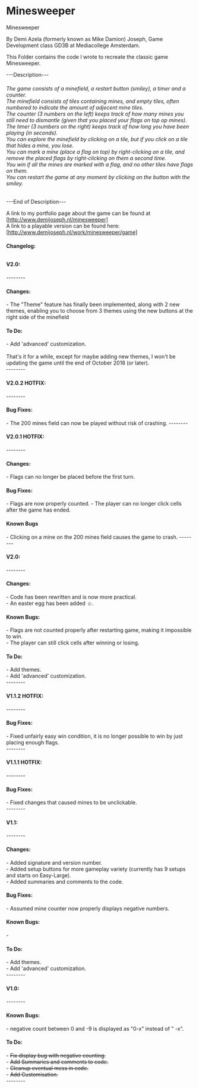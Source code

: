 # Minesweeper
Minesweeper

By Demi Azela (formerly known as Mike Damion) Joseph,
Game Development class GD3B at Mediacollege Amsterdam.

This Folder contains the code I wrote to recreate the classic game Minesweeper.

---Description---
###### The game consists of a minefield, a restart button (smiley), a timer and a counter.<br>The minefield consists of tiles containing mines, and empty tiles, often numbered to indicate the amount of adjecent mine tiles.<br>The counter (3 numbers on the left) keeps track of how many mines you still need to dismantle (given that you placed your flags on top op mines).<br>The timer (3 numbers on the right) keeps track of how long you have been playing (in seconds).<br>You can explore the minefield by clicking on a tile, but if you click on a tile that hides a mine, you lose.<br>You can mark a mine (place a flag on top) by right-clicking on a tile, and remove the placed flags by right-clicking on them a second time.<br>You win if all the mines are marked with a flag, and no other tiles have flags on them.<br>You can restart the game at any moment by clicking on the button with the smiley.<br>
---End of Description---

A link to my portfolio page about the game can be found at [http://www.demijoseph.nl/minesweeper]<br>
A link to a playable version can be found here: [http://www.demijoseph.nl/work/minesweeper/game]

<h4>Changelog:</h4>
<h6>
  
<h4>V2.0:</h4>
--------
<h4>Changes:</h4>
- The "Theme" feature has finally been implemented, along with 2 new themes, enabling you to choose from 3 themes using the new buttons at the right side of the minefield
<h4>To Do:</h4>
- Add 'advanced' customization.<br>
<br>
That's it for a while, except for maybe adding new themes, I won't be updating the game until the end of October 2018 (or later).<br>
--------
  
 <h4>V2.0.2 HOTFIX:</h4>
--------
<h4>Bug Fixes:</h4>
- The 200 mines field can now be played without risk of crashing.
--------

<h4>V2.0.1 HOTFIX:</h4>
--------
<h4>Changes:</h4>
- Flags can no longer be placed before the first turn.
<h4>Bug Fixes:</h4>
- Flags are now properly counted.
- The player can no longer click cells after the game has ended.
<h4>Known Bugs</h4>
- Clicking on a mine on the 200 mines field causes the game to crash.
--------

<h4>V2.0:</h4>
--------
<h4>Changes:</h4>
- Code has been rewritten and is now more practical.<br>
- An easter egg has been added ☺.<br>
<h4>Known Bugs:</h4>
- Flags are not counted properly after restarting game, making it impossible to win.<br>
- The player can still click cells after winning or losing.
<h4>To Do:</h4>
- Add themes.<br>
- Add 'advanced' customization.<br>
--------

<h4>V1.1.2 HOTFIX:</h4>
--------
<h4>Bug Fixes:</h4>
- Fixed unfairly easy win condition, it is no longer possible to win by just placing enough flags.<br>
--------

<h4>V1.1.1 HOTFIX:</h4>
--------
<h4>Bug Fixes:</h4>
- Fixed changes that caused mines to be unclickable.<br>
--------

<h4>V1.1:</h4>
--------
<h4>Changes:</h4>
- Added signature and version number.<br>
- Added setup buttons for more gameplay variety (currently has 9 setups and starts on Easy-Large).<br>
- Added summaries and comments to the code.
<h4>Bug Fixes:</h4>
- Assumed mine counter now properly displays negative numbers.
<h4>Known Bugs:</h4>
-
<h4>To Do:</h4>
- Add themes.<br>
- Add 'advanced' customization.<br>
--------
  
<h4>V1.0:</h4>
--------
<h4>Known Bugs:</h4>
- negative count between 0 and -9 is displayed as "0-x" instead of " -x".
<h4>To Do:</h4>
- <strike>Fix display bug with negative counting.</strike><br>
- <strike>Add Summaries and comments to code.</strike><br>
- <strike>Cleanup eventual mess in code.</strike><br>
- <strike>Add Customisation.</strike><br>
--------
</h6>
